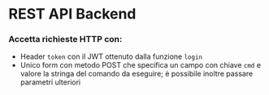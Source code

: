 # REST API Backend
### Accetta richieste HTTP con:
* Header `token` con il JWT ottenuto dalla funzione `login`
* Unico form con metodo POST che specifica un campo con chiave `cmd` e valore la stringa del comando da eseguire; è possibile inoltre passare parametri ulteriori